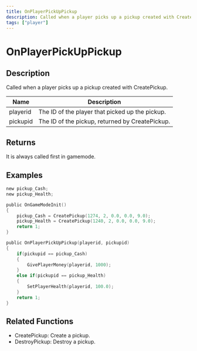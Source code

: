 ```yaml
---
title: OnPlayerPickUpPickup
description: Called when a player picks up a pickup created with CreatePickup.
tags: ["player"]
---
```


# OnPlayerPickUpPickup

<TagLinks />

## Description

Called when a player picks up a pickup created with CreatePickup.

| Name     | Description                                     |
| -------- | ----------------------------------------------- |
| playerid | The ID of the player that picked up the pickup. |
| pickupid | The ID of the pickup, returned by CreatePickup. |

## Returns

It is always called first in gamemode.

## Examples

```c
new pickup_Cash;
new pickup_Health;

public OnGameModeInit()
{
    pickup_Cash = CreatePickup(1274, 2, 0.0, 0.0, 9.0);
    pickup_Health = CreatePickup(1240, 2, 0.0, 0.0, 9.0);
    return 1;
}

public OnPlayerPickUpPickup(playerid, pickupid)
{
    if(pickupid == pickup_Cash)
    {
        GivePlayerMoney(playerid, 1000);
    }
    else if(pickupid == pickup_Health)
    {
        SetPlayerHealth(playerid, 100.0);
    }
    return 1;
}
```

## Related Functions

- CreatePickup: Create a pickup.
- DestroyPickup: Destroy a pickup.
